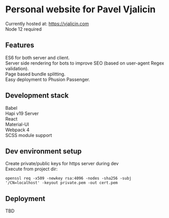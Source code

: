 # Personal website for Pavel Vjalicin

Currently hosted at: https://vjalicin.com   
Node 12 required

## Features
ES6 for both server and client.  
Server side rendering for bots to improve SEO (based on user-agent Regex validation).  
Page based bundle splitting.  
Easy deployment to Phusion Passenger.

## Development stack
Babel  
Hapi v19 Server  
React  
Material-UI  
Webpack 4  
SCSS module support  

## Dev environment setup

Create private/public keys for https server during dev  
Execute from project dir:
  
`openssl req -x509 -newkey rsa:4096 -nodes -sha256 -subj '/CN=localhost' -keyout private.pem -out cert.pem`

## Deployment 
TBD 
